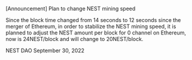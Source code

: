 [Announcement] Plan to change NEST mining speed

Since the block time changed from 14 seconds to 12 seconds since the merger of Ethereum, in order to stabilize the NEST mining speed, it is planned to adjust the NEST amount per block for 0 channel on Ethereum, now is 24NEST/block and will change to 20NEST/block.

NEST DAO September 30, 2022
